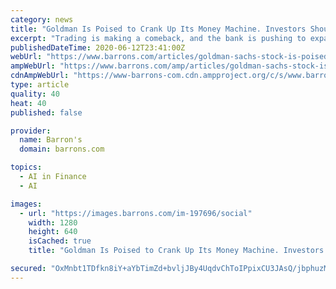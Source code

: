 ```yaml
---
category: news
title: "Goldman Is Poised to Crank Up Its Money Machine. Investors Should Get on Board."
excerpt: "Trading is making a comeback, and the bank is pushing to expand consumer banking and its relationships with corporate clients."
publishedDateTime: 2020-06-12T23:41:00Z
webUrl: "https://www.barrons.com/articles/goldman-sachs-stock-is-poised-to-shine-again-51592005091"
ampWebUrl: "https://www.barrons.com/amp/articles/goldman-sachs-stock-is-poised-to-shine-again-51592005091"
cdnAmpWebUrl: "https://www-barrons-com.cdn.ampproject.org/c/s/www.barrons.com/amp/articles/goldman-sachs-stock-is-poised-to-shine-again-51592005091"
type: article
quality: 40
heat: 40
published: false

provider:
  name: Barron's
  domain: barrons.com

topics:
  - AI in Finance
  - AI

images:
  - url: "https://images.barrons.com/im-197696/social"
    width: 1280
    height: 640
    isCached: true
    title: "Goldman Is Poised to Crank Up Its Money Machine. Investors Should Get on Board."

secured: "OxMnbt1TDfkn8iY+aYbTimZd+bvljJBy4UqdvChToIPpixCU3JAsQ/jbphuzMEtVOp4u+K9e/ys3dM0+uOtNr5nOAgxk3XbX70BfV3jKsdqGLaH981wdcnF9YcTWmxEhaQzNcLEsTIEMLoycNt0HCrYaKX9u7SHTXCtP35mqycdUpNtojCKcgyakCgnrA5D41lLevcd2iS018/JjMaXvPQc4VbQU0QSlmTCjSyXjziv4D55Q3PHKiV2X4OdD41xgHJDyDctGpNAvQE5WIPRkSw+Tqx7UMByBKyh5AnnOdkVxXgBY0pTnkMyNigwvvc9N2/vSAveV6+B6jNZkq4G6Lw==;6vGX+xNzH9rUA0I5YYhM6Q=="
---
```


